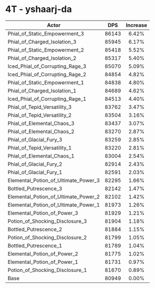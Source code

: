 # 4T - yshaarj-da
| Actor | DPS | Increase |
|---|:---:|:---:|
|Phial_of_Static_Empowerment_3|86143|6.42%|
|Phial_of_Charged_Isolation_3|85945|6.17%|
|Phial_of_Static_Empowerment_2|85418|5.52%|
|Phial_of_Charged_Isolation_2|85317|5.40%|
|Iced_Phial_of_Corrupting_Rage_3|85070|5.09%|
|Iced_Phial_of_Corrupting_Rage_2|84854|4.82%|
|Phial_of_Static_Empowerment_1|84838|4.80%|
|Phial_of_Charged_Isolation_1|84689|4.62%|
|Iced_Phial_of_Corrupting_Rage_1|84513|4.40%|
|Phial_of_Tepid_Versatility_3|83762|3.47%|
|Phial_of_Tepid_Versatility_2|83504|3.16%|
|Phial_of_Elemental_Chaos_3|83437|3.07%|
|Phial_of_Elemental_Chaos_2|83270|2.87%|
|Phial_of_Glacial_Fury_3|83259|2.85%|
|Phial_of_Tepid_Versatility_1|83220|2.81%|
|Phial_of_Elemental_Chaos_1|83004|2.54%|
|Phial_of_Glacial_Fury_2|82914|2.43%|
|Phial_of_Glacial_Fury_1|82591|2.03%|
|Elemental_Potion_of_Ultimate_Power_3|82295|1.66%|
|Bottled_Putrescence_3|82142|1.47%|
|Elemental_Potion_of_Ultimate_Power_2|82102|1.42%|
|Elemental_Potion_of_Ultimate_Power_1|81973|1.26%|
|Elemental_Potion_of_Power_3|81929|1.21%|
|Potion_of_Shocking_Disclosure_3|81904|1.18%|
|Bottled_Putrescence_2|81884|1.15%|
|Potion_of_Shocking_Disclosure_2|81799|1.05%|
|Bottled_Putrescence_1|81789|1.04%|
|Elemental_Potion_of_Power_2|81775|1.02%|
|Elemental_Potion_of_Power_1|81731|0.97%|
|Potion_of_Shocking_Disclosure_1|81670|0.89%|
|Base|80949|0.00%|
